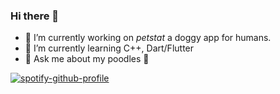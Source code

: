 ### Hi there 👋

- 🔭 I’m currently working on _petstat_ a doggy app for humans.
- 🌱 I’m currently learning C++, Dart/Flutter
- 💬 Ask me about my poodles 🐩

[![spotify-github-profile](https://spotify-github-profile.vercel.app/api/view?uid=1250179375&cover_image=true&theme=natemoo-re)](https://github.com/kittinan/spotify-github-profile)

<!--
**cory-g/cory-g** is a ✨ _special_ ✨ repository because its `README.md` (this file) appears on your GitHub profile.
Here are some ideas to get you started:
- 👯 I’m looking to collaborate on ...
- 🤔 I’m looking for help with ...
- 📫 How to reach me: 
- 😄 Pronouns: ...
- ⚡ Fun fact: ...
-->
